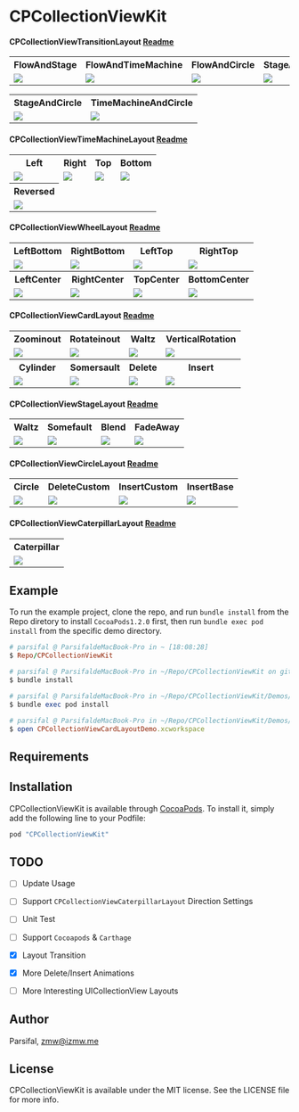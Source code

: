 # CPCollectionViewKit

#### CPCollectionViewTransitionLayout [Readme](https://github.com/ParsifalC/CPCollectionViewKit/blob/master/Demos/CPCollectionViewTransitionDemo/README.md)
<table>
<tr>
<th>FlowAndStage</th>
<th>FlowAndTimeMachine</th>
<th>FlowAndCircle</th>
<th>StageAndTimeMachine</th>
</tr>
<tr>
<td><img src="https://github.com/ParsifalC/CPCollectionViewKit/blob/master/Demos/CPCollectionViewTransitionDemo/TransitionFlowAndStage.gif?raw=true"/></td>
<td><img src="https://github.com/ParsifalC/CPCollectionViewKit/blob/master/Demos/CPCollectionViewTransitionDemo/TransitionFlowAndTimeMachine.gif?raw=true"/></td>
<td><img src="https://github.com/ParsifalC/CPCollectionViewKit/blob/master/Demos/CPCollectionViewTransitionDemo/TransitionFlowAndCircle.gif?raw=true"/></td>
<td><img src="https://github.com/ParsifalC/CPCollectionViewKit/blob/master/Demos/CPCollectionViewTransitionDemo/TransitionStageAndTimeMachine.gif?raw=true"/></td>
</tr>
</table>

<table>
<tr>
<th>StageAndCircle</th>
<th>TimeMachineAndCircle</th>
</tr>
<tr>
<td><img src="https://github.com/ParsifalC/CPCollectionViewKit/blob/master/Demos/CPCollectionViewTransitionDemo/TransitionStageAndCircle.gif?raw=true"/></td>
<td><img src="https://github.com/ParsifalC/CPCollectionViewKit/blob/master/Demos/CPCollectionViewTransitionDemo/TransitionTimeMachineAndCircle.gif?raw=true"/></td>
</tr>
</table>

#### CPCollectionViewTimeMachineLayout [Readme](https://github.com/ParsifalC/CPCollectionViewKit/blob/master/Demos/CPCollectionViewTimeMachineLayoutDemo/README.md)
<table>
<tr>
<th>Left</th>
<th>Right</th>
<th>Top</th>
<th>Bottom</th>
</tr>
<tr>
<td><img src="https://github.com/ParsifalC/CPCollectionViewKit/blob/master/Demos/CPCollectionViewTimeMachineLayoutDemo/TimeMachineLeft.gif?raw=true"/></td>
<td><img src="https://github.com/ParsifalC/CPCollectionViewKit/blob/master/Demos/CPCollectionViewTimeMachineLayoutDemo/TimeMachineRight.gif?raw=true"/></td>
<td><img src="https://github.com/ParsifalC/CPCollectionViewKit/blob/master/Demos/CPCollectionViewTimeMachineLayoutDemo/TimeMachineTop.gif?raw=true"/></td>
<td><img src="https://github.com/ParsifalC/CPCollectionViewKit/blob/master/Demos/CPCollectionViewTimeMachineLayoutDemo/TimeMachineBottom.gif?raw=true"/></td>
</tr>
<tr>
<th>Reversed</th>
</tr>
<tr>
<td><img src="https://github.com/ParsifalC/CPCollectionViewKit/blob/master/Demos/CPCollectionViewTimeMachineLayoutDemo/TimeMachineReversed.gif?raw=true"/></td>
</tr>
</table>

#### CPCollectionViewWheelLayout  [Readme](https://github.com/ParsifalC/CPCollectionViewKit/blob/master/Demos/CPCollectionViewWheelLayoutSwiftDemo/README.md)
<table>
<tr>
</tr>
<th>LeftBottom</th>
<th>RightBottom</th>
<th>LeftTop</th>
<th>RightTop</th>
<tr>
<td><img src="https://github.com/ParsifalC/CPCollectionViewKit/blob/master/Demos/CPCollectionViewWheelLayoutSwiftDemo/WheelLayoutLeftBottom.gif?raw=true"/></td>
<td><img src="https://github.com/ParsifalC/CPCollectionViewKit/blob/master/Demos/CPCollectionViewWheelLayoutSwiftDemo/WheelLayoutRightBottom.gif?raw=true"/></td>
<td><img src="https://github.com/ParsifalC/CPCollectionViewKit/blob/master/Demos/CPCollectionViewWheelLayoutSwiftDemo/WheelLayoutLeftTop.gif?raw=true"/></td>
<td> <img src="https://github.com/ParsifalC/CPCollectionViewKit/blob/master/Demos/CPCollectionViewWheelLayoutSwiftDemo/WheelLayoutRightTop.gif?raw=true"/> </td>
</tr>
<tr>
<th>LeftCenter</th>
<th>RightCenter</th>
<th>TopCenter</th>
<th>BottomCenter</th>
</tr>
<tr>
<td> <img src="https://github.com/ParsifalC/CPCollectionViewKit/blob/master/Demos/CPCollectionViewWheelLayoutSwiftDemo/WheelLayoutLeftCenter.gif?raw=true"/> </td>
<td> <img src="https://github.com/ParsifalC/CPCollectionViewKit/blob/master/Demos/CPCollectionViewWheelLayoutSwiftDemo/WheelLayoutRightCenter.gif?raw=true"/> </td>
<td> <img src="https://github.com/ParsifalC/CPCollectionViewKit/blob/master/Demos/CPCollectionViewWheelLayoutSwiftDemo/WheelLayoutTopCenter.gif?raw=true"/> </td>
<td> <img src="https://github.com/ParsifalC/CPCollectionViewKit/blob/master/Demos/CPCollectionViewWheelLayoutSwiftDemo/WheelLayoutBottomCenter.gif?raw=true"/> </td>
</tr>
</table>

#### CPCollectionViewCardLayout   [Readme](https://github.com/ParsifalC/CPCollectionViewKit/blob/master/Demos/CPCollectionViewCardLayoutDemo/README.md)
<table>
<tr>
</tr>
<th>Zoominout</th>
<th>Rotateinout</th>
<th>Waltz</th>
<th>VerticalRotation</th>
<tr>
<td><img src="https://github.com/ParsifalC/CPCollectionViewKit/blob/master/Demos/CPCollectionViewCardLayoutDemo/CardLayoutZoominout.gif?raw=true"/></td>
<td><img src="https://github.com/ParsifalC/CPCollectionViewKit/blob/master/Demos/CPCollectionViewCardLayoutDemo/CardLayoutRotateinout.gif?raw=true"/></td>
<td><img src="https://github.com/ParsifalC/CPCollectionViewKit/blob/master/Demos/CPCollectionViewCardLayoutDemo/CardLayoutWaltz.gif?raw=true"/></td>
<td><img src="https://github.com/ParsifalC/CPCollectionViewKit/blob/master/Demos/CPCollectionViewCardLayoutDemo/CardLayoutVerticalRotation.gif?raw=true"/></td>
</tr>
<tr>
<th>Cylinder</th>
<th>Somersault</th>
<th>Delete</th>
<th>Insert</th>
</tr>
<tr>
<td><img src="https://github.com/ParsifalC/CPCollectionViewKit/blob/master/Demos/CPCollectionViewCardLayoutDemo/CardLayoutCylinder.gif?raw=true"/></td>
<td><img src="https://github.com/ParsifalC/CPCollectionViewKit/blob/master/Demos/CPCollectionViewCardLayoutDemo/CardLayoutSomersault.gif?raw=true"/></td>
<td><img src="https://github.com/ParsifalC/CPCollectionViewKit/blob/master/Demos/CPCollectionViewCardLayoutDemo/CardLayoutDelete.gif?raw=true"/></td>
<td><img src="https://github.com/ParsifalC/CPCollectionViewKit/blob/master/Demos/CPCollectionViewCardLayoutDemo/CardLayoutInsert.gif?raw=true"/></td>
</tr>
</table>

#### CPCollectionViewStageLayout   [Readme](https://github.com/ParsifalC/CPCollectionViewKit/blob/master/Demos/CPCollectionViewStageLayoutDemo/README.md)
<table>
<tr>
<th>Waltz</th>
<th>Somefault</th>
<th>Blend</th>
<th>FadeAway</th>
</tr>
<tr>
<td><img src="https://github.com/ParsifalC/CPCollectionViewKit/blob/master/Demos/CPCollectionViewStageLayoutDemo/StageLayoutWaltz.gif?raw=true"/></td>
<td><img src="https://github.com/ParsifalC/CPCollectionViewKit/blob/master/Demos/CPCollectionViewStageLayoutDemo/StageLayoutSomefault.gif?raw=true"/></td>
<td><img src="https://github.com/ParsifalC/CPCollectionViewKit/blob/master/Demos/CPCollectionViewStageLayoutDemo/StageLayoutBlend.gif?raw=true"/></td>
<td><img src="https://github.com/ParsifalC/CPCollectionViewKit/blob/master/Demos/CPCollectionViewStageLayoutDemo/StageLayoutFadeAway.gif?raw=true"/></td>
</tr>
</table>

#### CPCollectionViewCircleLayout   [Readme](https://github.com/ParsifalC/CPCollectionViewKit/blob/master/Demos/CPCollectionViewCircleLayoutDemo/README.md)
<table>
<tr>
<th>Circle</th>
<th>DeleteCustom</th>
<th>InsertCustom</th>
<th>InsertBase</th>
</tr>
<tr>
<td><img src="https://github.com/ParsifalC/CPCollectionViewKit/blob/master/Demos/CPCollectionViewCircleLayoutDemo/CircleLayout.gif?raw=true"/></td>
<td><img src="https://github.com/ParsifalC/CPCollectionViewKit/blob/master/Demos/CPCollectionViewCircleLayoutDemo/CircleLayoutDeleteCustom.gif?raw=true"/></td>
<td><img src="https://github.com/ParsifalC/CPCollectionViewKit/blob/master/Demos/CPCollectionViewCircleLayoutDemo/CircleLayoutInsertCustom.gif?raw=true"/></td>
<td><img src="https://github.com/ParsifalC/CPCollectionViewKit/blob/master/Demos/CPCollectionViewCircleLayoutDemo/CircleLayoutInsertBase.gif?raw=true"/></td>
</tr>
</table>


#### CPCollectionViewCaterpillarLayout   [Readme](https://github.com/ParsifalC/CPCollectionViewKit/blob/master/Demos/CPCollectionViewCaterpillarLayoutDemo/README.md)
<table>
<tr>
<th>Caterpillar</th>
</tr>
<tr>
<td><img src="https://github.com/ParsifalC/CPCollectionViewKit/blob/master/Demos/CPCollectionViewCaterpillarLayoutDemo/CaterpillarLayout.gif?raw=true"/></td>
</tr>
</table>

## Example

To run the example project, clone the repo, and run `bundle install` from the Repo diretory to install `CocoaPods1.2.0` first, then run `bundle exec pod install` from the specific demo directory.

```ruby
# parsifal @ ParsifaldeMacBook-Pro in ~ [18:08:28]
$ Repo/CPCollectionViewKit

# parsifal @ ParsifaldeMacBook-Pro in ~/Repo/CPCollectionViewKit on git:master x [18:08:46]
$ bundle install

# parsifal @ ParsifaldeMacBook-Pro in ~/Repo/CPCollectionViewKit/Demos/CPCollectionViewCardLayoutDemo on git:master
$ bundle exec pod install

# parsifal @ ParsifaldeMacBook-Pro in ~/Repo/CPCollectionViewKit/Demos/CPCollectionViewCardLayoutDemo on git:master x
$ open CPCollectionViewCardLayoutDemo.xcworkspace
```

## Requirements

## Installation

CPCollectionViewKit is available through [CocoaPods](http://cocoapods.org). To install
it, simply add the following line to your Podfile:

```ruby
pod "CPCollectionViewKit"
```
## TODO
- [ ] Update Usage
- [ ] Support `CPCollectionViewCaterpillarLayout` Direction Settings
- [ ] Unit Test
- [ ] Support `Cocoapods` & `Carthage`
- [x] Layout Transition
- [x] More Delete/Insert Animations
- [ ] More Interesting UICollectionView Layouts


## Author

Parsifal, zmw@izmw.me

## License

CPCollectionViewKit is available under the MIT license. See the LICENSE file for more info.
